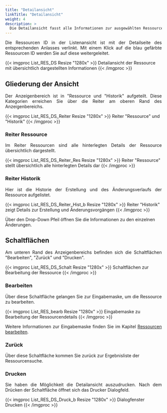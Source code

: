 ```yaml
---
title: "Detailansicht"
linkTitle: "Detailansicht"
weight: 4
description: >
  Die Detailansicht fasst alle Informationen zur ausgewählten Ressource übersichtlich zusammen.
---
```

<p style="text-align: justify"> Die Ressourcen ID in der Listenansicht ist mit der Detailseite des entsprechenden Anlasses verlinkt. Mit einem Klick auf die blau gefärbte Ressourcen ID werden Sie auf diese weitergeleitet. </p>

{{< imgproc List_RES_DS Resize "1280x" >}}
Detailansicht der Ressource mit übersichtlich dargestellten Informationen
{{< /imgproc >}}

## Gliederung der Ansicht
<p style="text-align: justify"> Der Anzeigenbereich ist in "Ressource und "Historik" aufgeteilt. Diese Kategorien erreichen Sie über die Reiter am oberen Rand des Anzeigenbereichs. </p>

{{< imgproc List_RES_DS_Reiter Resize "1280x" >}}
Reiter "Ressource" und "Historik" 
{{< /imgproc >}}

### Reiter Ressource
<p style="text-align: justify"> Im Reiter Ressourcen sind alle hinterlegten Details der Ressource übersichtlich dargestellt. </p>

{{< imgproc List_RES_DS_Reiter_Res Resize "1280x" >}}
Reiter "Ressource" stellt übersichtlich alle hinterlegten Details dar 
{{< /imgproc >}}

### Reiter Historik
<p style="text-align: justify"> Hier ist die Historie der Erstellung und des Änderungsverlaufs der Ressource aufgelistet. </p>

{{< imgproc List_RES_DS_Reiter_Hist_b Resize "1280x" >}}
Reiter "Historik" zeigt Details zur Erstellung und Änderungsvorgängen 
{{< /imgproc >}}

Über den Drop-Down Pfeil öffnen Sie die Informationen zu den einzelnen Änderungen.

## Schaltflächen
<p style="text-align: justify"> Am unteren Rand des Anzeigenbereichs befinden sich die Schaltflächen "Bearbeiten", "Zurück" und "Drucken". </p>

{{< imgproc List_RES_DS_Schalt Resize "1280x" >}}
Schaltflächen zur Bearbeitung der Ressource
{{< /imgproc >}}

### Bearbeiten
<p style="text-align: justify"> Über diese Schaltfläche gelangen Sie zur Eingabemaske, um die Ressource zu bearbeiten. </p>

{{< imgproc List_RES_bearb Resize "1280x" >}}
Eingabemaske zu Bearbeitung der Ressourcendetails
{{< /imgproc >}}

<p style="text-align: justify"> Weitere Informationen zur Eingabemaske finden Sie im Kapitel <a href="/einstellungen/ressourcen/#ressource-bearbeiten">Ressourcen bearbeiten</a>. </p>

### Zurück
Über diese Schaltfläche kommen Sie zurück zur Ergebnisliste der Ressourcensuche.

### Drucken
<p style="text-align: justify"> Sie haben die Möglichkeit die Detailansicht auszudrucken. Nach dem Drücken der Schaltfläche öffnet sich das Drucker Dialogfeld. </p>

{{< imgproc List_RES_DS_Druck_b Resize "1280x" >}}
Dialogfenster Drucken
{{< /imgproc >}}